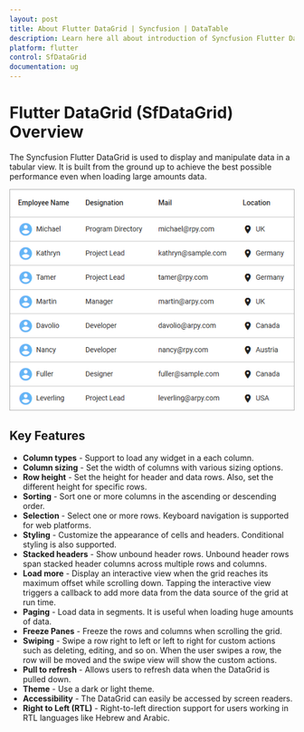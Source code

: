 ```yaml
---
layout: post
title: About Flutter DataGrid | Syncfusion | DataTable
description: Learn here all about introduction of Syncfusion Flutter DataGrid (SfDataGrid) control, its features, and more.
platform: flutter
control: SfDataGrid
documentation: ug
---
```


# Flutter DataGrid (SfDataGrid) Overview 

The Syncfusion Flutter DataGrid is used to display and manipulate data in a tabular view. It is built from the ground up to achieve the best possible performance even when loading large amounts data.         

![Overview Flutter datagrid](images/overview/flutter-datagrid-overview.png)


## Key Features

* **Column types** - Support to load any widget in a each column.
* **Column sizing** - Set the width of columns with various sizing options.
* **Row height** - Set the height for header and data rows. Also, set the different height for specific rows.
* **Sorting** - Sort one or more columns in the ascending or descending order. 
* **Selection** - Select one or more rows. Keyboard navigation is supported for web platforms.
* **Styling** - Customize the appearance of cells and headers. Conditional styling is also supported.
* **Stacked headers** - Show unbound header rows. Unbound header rows span stacked header columns across multiple rows and columns.
* **Load more** - Display an interactive view when the grid reaches its maximum offset while scrolling down. Tapping the interactive view triggers a callback to add more data from the data source of the grid at run time.
* **Paging** - Load data in segments. It is useful when loading huge amounts of data.
* **Freeze Panes** - Freeze the rows and columns when scrolling the grid. 
* **Swiping** - Swipe a row right to left or left to right for custom actions such as deleting, editing, and so on. When the user swipes a row, the row will be moved and the swipe view will show the custom actions.
* **Pull to refresh** - Allows users to refresh data when the DataGrid is pulled down.
* **Theme** - Use a dark or light theme.
* **Accessibility** - The DataGrid can easily be accessed by screen readers.
* **Right to Left (RTL)** - Right-to-left direction support for users working in RTL languages like Hebrew and Arabic.

